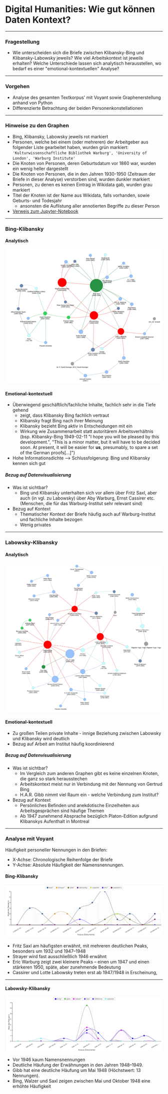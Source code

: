 # Digital Humanities: Wie gut können Daten Kontext?
------------------------------------
### Fragestellung

<!-- Alternative Formulierung: Lotte Labowsky und Gertrud Bing hatten beide ein sehr unterschiedliches Verhältnis zu Raymond Klibansky, obgleich sie in den vorliegenden Briefen beide im Arbeitskontext mit ihm kommunizierten. Inwiefern lässt sich dies durch eine Analyse der Daten zeigen und bestätigen, wo ist eine emotional-kontextuelle Analyse notwendig? -A --> 

* Wie unterscheiden sich die Briefe zwischen Klibansky-Bing und Klibansky-Labowsky jeweils? Wie viel Arbeitskontext ist jeweils erhalten? Welche Unterschiede lassen sich analytisch herausstellen, wo bedarf es einer "emotional-kontextuellen" Analyse? 
------------------------------------
### Vorgehen
* Analyse des gesamten Textkorpus' mit Voyant sowie Graphenerstellung anhand von Python
* Differenzierte Betrachtung der beiden Personenkonstellationen
------------------------------------
### Hinweise zu den Graphen
* Bing, Klibansky, Labowsky jeweils rot markiert
* Personen, welche bei einem (oder mehreren) der Arbeitgeber aus folgender Liste gearbeitet haben, wurden grün markiert:  `'Kulturwissenschaftliche Bibliothek Warburg', 'University of London', 'Warburg Institute'`
* Die Knoten von Personen, deren Geburtsdatum vor 1860 war, wurden ein wenig heller dargestellt
* Die Knoten von Personen, die in den Jahren 1930-1950 (Zeitraum der Briefe in dieser Analyse) verstorben sind, wurden dunkler markiert
* Personen, zu denen es keinen Eintrag in Wikidata gab, wurden grau markiert
* Titel der Knoten ist der Name aus Wikidata, falls vorhanden, sowie Geburts- und Todesjahr
    * ansonsten die Auflistung aller annotierten Begriffe zu dieser Person
* [Verweis zum Jupyter-Notebook](./code/group1_network.ipynb)

------------------------------------

### Bing-Klibansky

#### Analytisch

![](./img/group1_brief-netzwerk-bing-klibansky.png)

#### Emotional-kontextuell
* Überwiegend geschäftlich/fachliche Inhalte, fachlich sehr in die Tiefe gehend
    * zeigt, dass Klibansky Bing fachlich vertraut
    * Klibansky fragt Bing nach ihrer Meinung
    * Klibansky bezieht Bing aktiv in Entscheidungen mit ein 
    * Wirkung wie Zusammenarbeit statt autoritärem Arbeitsverhältnis (bsp. Klibansky-Bing 1949-02-11 "I hope you will be pleased by this development.", "This is a minor matter, but it will have to be decided soon. At present, it will be easier for **us**, presumably, to spare a set of the German proofs[...]")
* Hohe Informationsdichte --> Schlussfolgerung: Bing und Klibansky kennen sich gut

##### Bezug auf Datenvisualisierung
* Was ist sichtbar?
    * Bing und Klibansky unterhalten sich vor allem über Fritz Saxl, aber auch (in vgl. zu Labowsky) über Aby Warburg, Ernst Cassirer etc. (Menschen, die für das Warburg-Institut sehr relevant sind)
* Bezug auf Kontext
    * Thematischer Kontext der Briefe häufig auch auf Warburg-Institut und fachliche Inhalte bezogen
    * Wenig privates 

------------------------------------
### Labowsky-Klibansky

#### Analytisch

![](./img/group1_brief-netzwerk-labowsky-klibansky.png)

#### Emotional-kontextuell
   * Zu großen Teilen private Inhalte - innige Beziehung zwischen Labowsky und Klibansky wird deutlich
   * Bezug auf Arbeit am Institut häufig koordinierend
##### Bezug auf Datenvisualisierung
* Was ist sichtbar?
    * Im Vergleich zum anderen Graphen gibt es keine einzelnen Knoten, die ganz so stark herausstechen
    * Arbeitskontext meist nur in Verbindung mit der Nennung von Gertrud Bing
    * H.A.R. Gibb nimmt viel Raum ein - welche Verbindung zum Institut?
* Bezug auf Kontext
    * Persönliches Befinden und anekdotische Einzelheiten aus Arbeitsgesprächen sind häufige Themen
    * Ab 1947 zunehmend Absprache bezüglich Platon-Edition aufgrund Klibanskys Aufenthalt in Montreal

------------------------------
### Analyse mit Voyant

Häufigkeit personeller Nennungen in den Briefen:
* X-Achse: Chronologische Reihenfolge der Briefe
* Y-Achse: Absolute Häufigkeit der Namensnennungen.

#### Bing-Klibansky

![](./img/group1_voyant_bing-klibansky.png)


* Fritz Saxl am häufigsten erwähnt, mit mehreren deutlichen Peaks, besonders um 1932 und 1947–1948
* Strayer wird fast ausschließlich 1946 erwähnt
* Eric Warburg zeigt zwei kleinere Peaks – einen um 1947 und einen stärkeren 1950, späte, aber zunehmende Bedeutung
* Cassirer und Lotte Labowsky treten erst ab 1947/1948 in Erscheinung,

--------------------------------------
 #### Labowsky-Klibansky
 
 ![](./img/group1_voyant_labowsky-klibansky.png)

* Vor 1946 kaum Namensnennungen
* Deutliche Häufung der Erwähnungen in den Jahren 1948–1949.
* Gibb hat eine deutliche Häufung um Mai 1948 (Höchstwert: 13 Nennungen).
* Bing, Walzer und Saxl zeigen zwischen Mai und Oktober 1948 eine erhöhte Häufigkeit